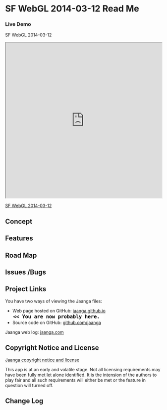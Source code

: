 SF WebGL 2014-03-12 Read Me
===========================

### Live Demo

SF WebGL 2014-03-12 
<iframe src="http://jaanga.github.io/events/sf-webgl-2014-03-12/latest/index.html" width=100% height=500px class='overview' >
There is an `iframe` here. It is not visible when viewed on github.com/fgx. To view, please go to fgx.github.io. See 'Project Links' just below.
</iframe>

[SF WebGL 2014-03-12]( http://jaanga.github.io/events/sf-webgl-2014-03-12/latest/index.html )

## Concept


## Features


## Road Map


## Issues /Bugs


## Project Links

You have two ways of viewing the Jaanga files:

* Web page hosted on GitHub: [jaanga.github.io]( http://jaanga.github.io/ "view the files as apps." ) <input value="<< You are now probably here." size=28 style="font:bold 12pt monospace;border-width:0;" >  
* Source code on GitHub: [github.com/jaanga]( https://github.com/jaanga/ "View the files as source code." ) <scan style=display:none ><< You are now probably here.</scan>

Jaanga web log: [jaanga.com]( http://jaanga.com )

## Copyright Notice and License

[Jaanga copyright notice and license]( https://github.com/theo-armour/theo-armour.github.io/blob/master/copyright-notice-and-license.md )

This app is at an early and volatile stage. Not all licensing requirements may have been fully met let alone identified. It is the intension of the authors to play fair and all such requirements will either be met or the feature in question will turned off.


## Change Log





